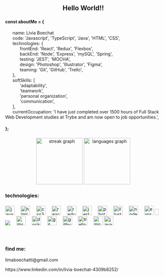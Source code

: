 <h2 align="center">Hello World!!</h2>

###

<h4 align="left">const aboutMe = {</h4>
&nbsp;&nbsp;&nbsp;&nbsp;&nbsp;&nbsp;name: Livia Boechat<br>
&nbsp;&nbsp;&nbsp;&nbsp;&nbsp;&nbsp;code: 'Javascript', 'TypeScript', 'Java', 'HTML', 'CSS',<br>
&nbsp;&nbsp;&nbsp;&nbsp;&nbsp;&nbsp;technologies: {<br>
&nbsp;&nbsp;&nbsp;&nbsp;&nbsp;&nbsp;&nbsp;&nbsp;&nbsp;&nbsp;&nbsp;&nbsp;frontEnd: 'React', 'Redux', 'Flexbox',<br>
&nbsp;&nbsp;&nbsp;&nbsp;&nbsp;&nbsp;&nbsp;&nbsp;&nbsp;&nbsp;&nbsp;&nbsp;backEnd: 'Node', 'Express', 'mySQL', 'Spring',<br>
&nbsp;&nbsp;&nbsp;&nbsp;&nbsp;&nbsp;&nbsp;&nbsp;&nbsp;&nbsp;&nbsp;&nbsp;testing: 'JEST', 'MOCHA',<br>
&nbsp;&nbsp;&nbsp;&nbsp;&nbsp;&nbsp;&nbsp;&nbsp;&nbsp;&nbsp;&nbsp;&nbsp;design: 'Photoshop', 'Illustrator', 'Figma',<br>
&nbsp;&nbsp;&nbsp;&nbsp;&nbsp;&nbsp;&nbsp;&nbsp;&nbsp;&nbsp;&nbsp;&nbsp;teaming: 'Git', 'GitHub', 'Trello',<br>
&nbsp;&nbsp;&nbsp;&nbsp;&nbsp;&nbsp;},<br>
&nbsp;&nbsp;&nbsp;&nbsp;&nbsp;&nbsp;softSkills: [<br>
&nbsp;&nbsp;&nbsp;&nbsp;&nbsp;&nbsp;&nbsp;&nbsp;&nbsp;&nbsp;&nbsp;&nbsp;'adaptability',<br>
&nbsp;&nbsp;&nbsp;&nbsp;&nbsp;&nbsp;&nbsp;&nbsp;&nbsp;&nbsp;&nbsp;&nbsp;'teamwork',<br>
&nbsp;&nbsp;&nbsp;&nbsp;&nbsp;&nbsp;&nbsp;&nbsp;&nbsp;&nbsp;&nbsp;&nbsp;'personal organization',<br>
&nbsp;&nbsp;&nbsp;&nbsp;&nbsp;&nbsp;&nbsp;&nbsp;&nbsp;&nbsp;&nbsp;&nbsp;'communication',<br>
&nbsp;&nbsp;&nbsp;&nbsp;&nbsp;&nbsp;],<br>
&nbsp;&nbsp;&nbsp;&nbsp;&nbsp;&nbsp;currentOccupation: 'I have just completed over 1500 hours of Full Stack Web Development studies at Trybe and am now open to job opportunities.',<br>
<h4>};</h4>


###

<div align="center">
  <img src="https://streak-stats.demolab.com?user=LiviaBoechat&locale=en&mode=daily&theme=dracula&hide_border=false&border_radius=5" height="150" alt="streak graph"  />
  <img src="https://github-readme-stats.vercel.app/api/top-langs?username=LiviaBoechat&locale=en&hide_title=false&layout=compact&card_width=320&langs_count=5&theme=dracula&hide_border=false" height="150" alt="languages graph"  />
</div>

###

<h3 align="left">technologies:</h3>

###

<div align="left">
  <img src="https://img.shields.io/badge/JavaScript-F7DF1E?logo=javascript&logoColor=black&style=for-the-badge" height="30" alt="javascript logo"  />
  <img width="12" />
  <img src="https://img.shields.io/badge/HTML5-E34F26?logo=html5&logoColor=white&style=for-the-badge" height="30" alt="html5 logo"  />
  <img width="12" />
  <img src="https://img.shields.io/badge/CSS3-1572B6?logo=css3&logoColor=white&style=for-the-badge" height="30" alt="css3 logo"  />
  <img width="12" />
  <img src="https://img.shields.io/badge/React-61DAFB?logo=react&logoColor=black&style=for-the-badge" height="30" alt="react logo"  />
  <img width="12" />
  <img src="https://img.shields.io/badge/Redux-764ABC?logo=redux&logoColor=white&style=for-the-badge" height="30" alt="redux logo"  />
  <img width="12" />
  <img src="https://img.shields.io/badge/Jest-C21325?logo=jest&logoColor=white&style=for-the-badge" height="30" alt="jest logo"  />
  <img width="12" />
  <img src="https://img.shields.io/badge/Adobe Photoshop-31A8FF?logo=adobephotoshop&logoColor=black&style=for-the-badge" height="30" alt="photoshop logo"  />
  <img width="12" />
  <img src="https://img.shields.io/badge/Adobe Illustrator-FF9A00?logo=adobeillustrator&logoColor=black&style=for-the-badge" height="30" alt="illustrator logo"  />
  <img width="12" />
  <img src="https://img.shields.io/badge/Node.js-339933?logo=nodedotjs&logoColor=white&style=for-the-badge" height="30" alt="nodejs logo"  />
  <img width="12" />
  <img src="https://img.shields.io/badge/Express-000000?logo=express&logoColor=white&style=for-the-badge" height="30" alt="express logo"  />
  
  <img width="12" height="20"/>
  <img src="https://shields.io/badge/TypeScript-3178C6?logo=TypeScript&logoColor=FFF&style=flat-square"  />
  
  <img width="12" />
  <img src="https://img.shields.io/badge/MySQL-4479A1?logo=mysql&logoColor=white&style=for-the-badge" height="30" alt="mysql logo"  />
  
  <img width="12" />
  <img src="https://img.shields.io/badge/Docker-2496ED?logo=docker&logoColor=white&style=for-the-badge" height="30" alt="docker logo"  />
  <img width="12" />
  <img src="https://img.shields.io/badge/Git-F05032?logo=git&logoColor=white&style=for-the-badge" height="30" alt="git logo"  />
  <img width="12" />
  <img src="https://img.shields.io/badge/GitHub-181717?logo=github&logoColor=white&style=for-the-badge" height="30" alt="github logo"  />
  <img width="12" />
  <img src="https://img.shields.io/badge/Trello-0052CC?logo=trello&logoColor=white&style=for-the-badge" height="30" alt="trello logo"  />
  <img width="12" />
  <img src="https://img.shields.io/badge/Mocha-8D6748?logo=mocha&logoColor=white&style=for-the-badge" height="30" alt="mocha logo"  />
  <img src="https://img.shields.io/badge/Java-ED8B00?style=for-the-badge&logo=openjdk&logoColor=white" height="30" alt="java logo"  />
</div>

###

<br clear="both">

<h3 align="left">find me:</h3>
<p> limaboechatti@gmail.com <p>
<p> https://www.linkedin.com/in/livia-boechat-4309b8252/ <p>
